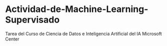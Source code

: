 # Actividad-de-Machine-Learning-Supervisado
Tarea del Curso de Ciencia de Datos e Inteligencia Artificial del IA Microsoft Center
